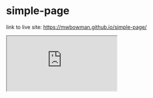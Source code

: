 # simple-page

link to live site: https://mwbowman.github.io/simple-page/

<iframe src="https://docs.google.com/spreadsheets/d/1Ojl1VZANecThvd2IyTqMXa-1PXQMp3AV_bQfJHgVJrQ/pubhtml?gid=1395052156&amp;single=true&amp;widget=true&amp;headers=false"></iframe>
